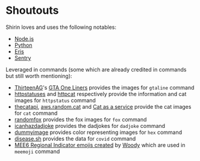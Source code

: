 # Shoutouts

Shirin loves and uses the following notables:
- [Node.js](https://nodejs.org/)
- [Python](https://www.python.org/)
- [Eris](https://abal.moe/Eris/)
- [Sentry](https://sentry.io/)

Leveraged in commands (some which are already credited in commands but still worth mentioning):
- [ThirteenAG](https://github.com/ThirteenAG)'s [GTA One Liners](<https://thirteenag.github.io/gta-one-liners>) provides the images for `gtaline` command
- [httpstatuses](https://httpstatuses.com) and [httpcat](https://http.cat/) respectively provide the information and cat images for `httpstatus` command
- [thecatapi](https://api.thecatapi.com), [aws.random.cat](https://aws.random.cat) and [Cat as a service](https://cataas.com) provide the cat images for `cat` command
- [randomfox](https://randomfox.ca) provides the fox images for `fox` command
- [icanhazdadjoke](https://icanhazdadjoke.com) provides the dadjokes for `dadjoke` command
- [dummyimage](https://dummyimage.com) provides color representing images for `hex` command
- [disease.sh](https://disease.sh) provides the data for `covid` command
- [MEE6 Regional Indicator emojis created](https://discord.gg/Z3kQtFruE4) by [Woody](https://github.com/Woody5728) which are used in `meemoji` command